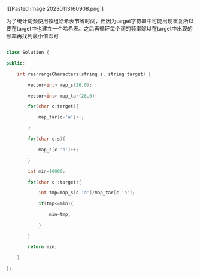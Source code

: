 ![[Pasted image 20230113160908.png]]

为了统计词频使用数组哈希表节省时间，但因为target字符串中可能出现重复所以要在target中也建立一个哈希表。之后再循环每个词的频率除以在target中出现的频率再找到最小值即可

  
  

```c++

class Solution {

public:

    int rearrangeCharacters(string s, string target) {

        vector<int> map_s(26,0);

        vector<int> map_tar(26,0);

        for(char c:target){

            map_tar[c-'a']++;

        }

        for(char c:s){

            map_s[c-'a']++;

        }

        int min=10000;

        for(char c :target){

            int tmp=map_s[c-'a']/map_tar[c-'a'];

            if(tmp<=min){

                min=tmp;

            }

        }

        return min;

    }

};

```
